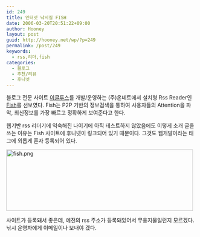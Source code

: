 ```yaml
---
id: 249
title: 인터넷 낚시질 FISH
date: 2006-03-20T20:51:22+09:00
author: Hooney
layout: post
guid: http://hooney.net/wp/?p=249
permalink: /post/249
keywords:
  - rss,리더,fish
categories:
  - 블로그
  - 추천/리뷰
  - 후니넷
---
```

블로그 전문 사이트 [이글루스](http://www.egloos.com)를 개발/운영하는 (주)온네트에서 설치형 Rss Reader인 [Fish](http://3fishes.co.kr/)를 선보였다. Fish는 P2P 기반의 정보검색을 통하여 사용자들의 Attention을 파악, 최신정보를 가장 빠르고 정확하게 보여준다고 한다.

웹기반 rss 리더기에 익숙해진 나이기에 아직 테스트하지 않았음에도 이렇게 소개 글을 쓰는 이유는 Fish 사이트에 후니넷이 링크되어 있기 때문이다. 그것도 웹개발이라는 태그에 외롭게 혼자 등록되어 있다.

<img src="/files/img/2006/fish.png" alt="fish.png" width="494" height="162" /> 

사이트가 등록돼서 좋은데, 예전의 rss 주소가 등록돼있어서 무용지물일런지 모르겠다. 낚시 운영자에게 이메일이나 보내야 겠다.
